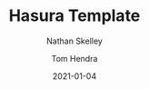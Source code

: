 ---
title: Hasura Template
date: "2021-01-04"
description: "A quick-start template to create GraphQL / Apollo applications, using Hasura, TypeScript and Docker-Compose"
author: [Nathan Skelley, Tom Hendra]
type: In Progress
tags: ['GraphQL', 'Hasura', 'React', 'TypeScript','Docker']
inProgress: true
---